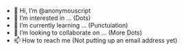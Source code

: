 - 👋 Hi, I’m @anonymouscript
- 👀 I’m interested in ... (Dots)
- 🌱 I’m currently learning ... (Punctuiation)
- 💞️ I’m looking to collaborate on ... (More Dots)
- 📫 How to reach me (Not putting up an email address yet)

<!---
anonymouscript/anonymouscript is a ✨ special ✨ repository because its `README.md` (this file) appears on your GitHub profile.
You can click the Preview link to take a look at your changes.
--->
